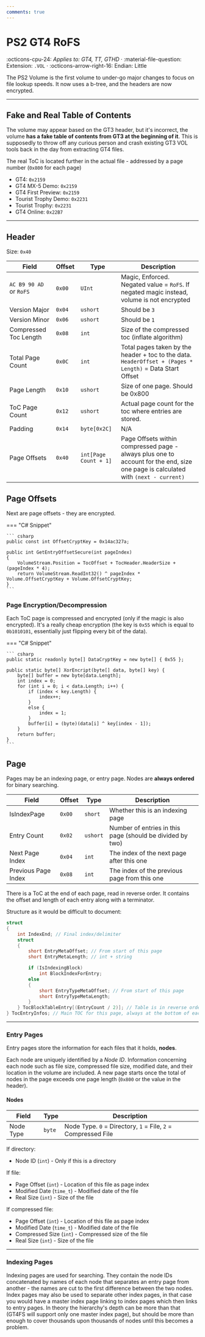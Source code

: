 ```yaml
---
comments: true
---
```


# PS2 GT4 RoFS
:octicons-cpu-24: *Applies to: GT4, TT, GTHD* · :material-file-question: Extension: `.VOL` · :octicons-arrow-right-16: Endian: Little

The PS2 Volume is the first volume to under-go major changes to focus on file lookup speeds. It now uses a b-tree, and the headers are now encrypted.

---

## Fake and Real Table of Contents

The volume may appear based on the GT3 header, but it's incorrect, the volume **has a fake table of contents from GT3 at the beginning of it**. This is supposedly to throw off any curious person and crash existing GT3 VOL tools back in the day from extracting GT4 files.

The real ToC is located further in the actual file - addressed by a page number (`0x800` for each page)

* GT4: `0x2159`
* GT4 MX-5 Demo: `0x2159`
* GT4 First Preview: `0x2159`
* Tourist Trophy Demo: `0x2231`
* Tourist Trophy: `0x2231`
* GT4 Online: `0x22B7`

---

## Header

Size: `0x40`

Field                      | Offset         | Type                    | Description                                          |
----------------           | ------------   | ----------              | --------------------------------------               |
`AC B9 90 AD` or `RoFS`    |  `0x00`        | `UInt`                  | Magic, Enforced. Negated value = `RoFS`. If negated magic instead, volume is not encrypted |
Version Major              |  `0x04`        | `ushort`                | Should be `3`                                        |
Version Minor              |  `0x06`        | `ushort`                | Should be `1`                                        |
Compressed Toc Length      |  `0x08`        | `int`                   | Size of the compressed toc (inflate algorithm)       |
Total Page Count           |  `0x0C`        | `int`                   | Total pages taken by the header + toc to the data. `HeaderOffset + (Pages * Length)` = Data Start Offset |
Page Length                |  `0x10`        | `ushort`                | Size of one page. Should be 0x800                    |
ToC Page Count             |  `0x12`        | `ushort`                | Actual page count for the toc where entries are stored. |
Padding                    |  `0x14`        | `byte[0x2C]`            | N/A                                                  |
Page Offsets               |  `0x40`        | `int[Page Count + 1]`   | Page Offsets within compressed page - always plus one to account for the end, size one page is calculated with `(next - current)` |

## Page Offsets

Next are page offsets - they are encrypted.

=== "C# Snippet"

    ``` csharp
    public const int OffsetCryptKey = 0x14ac327a;

    public int GetEntryOffsetSecure(int pageIndex)
    {
        VolumeStream.Position = TocOffset + TocHeader.HeaderSize + (pageIndex * 4);
        return VolumeStream.ReadInt32() ^ pageIndex * Volume.OffsetCryptKey + Volume.OffsetCryptKey;
    }
    ```

### Page Encryption/Decompression

Each ToC page is compressed and encrypted (only if the magic is also encrypted). It's a really cheap encryption (the key is `0x55` which is equal to `0b1010101`, essentially just flipping every bit of the data).

=== "C# Snippet"

    ``` csharp
    public static readonly byte[] DataCryptKey = new byte[] { 0x55 };

    public static byte[] XorEncript(byte[] data, byte[] key) {
        byte[] buffer = new byte[data.Length];
        int index = 0;
        for (int i = 0; i < data.Length; i++) {
            if (index < key.Length) {
                index++;
            }
            else {
                index = 1;
            }
            buffer[i] = (byte)(data[i] ^ key[index - 1]);
        }
        return buffer;
    }
    ```

## Page

Pages may be an indexing page, or entry page. Nodes are **always ordered** for binary searching.

Field                      | Offset         | Type                    | Description                                          |
----------------           | ------------   | ----------              | --------------------------------------               |
IsIndexPage                |  `0x00`        | `short`                 | Whether this is an indexing page                     |
Entry Count                |  `0x02`        | `ushort`                | Number of entries in this page (should be divided by two) |
Next Page Index            |  `0x04`        | `int`                   | The index of the next page after this one            |
Previous Page Index        |  `0x08`        | `int`                   | The index of the previous page from this one         |

There is a ToC at the end of each page, read in reverse order. It contains the offset and length of each entry along with a terminator.

Structure as it would be difficult to document:
```c
struct
{
    int IndexEnd; // Final index/delimiter
    struct
    {
        short EntryMetaOffset; // From start of this page
        short EntryMetaLength; // int + string

        if (IsIndexingBlock)
            int BlockIndexForEntry;
        else
        {
            short EntryTypeMetaOffset; // From start of this page
            short EntryTypeMetaLength;
        }
    } TocBlockTableEntry[(EntryCount / 2)]; // Table is in reverse order
} TocEntryInfos; // Main TOC for this page, always at the bottom of each page in reverse order (for seeking purposes)
```

---

### Entry Pages

Entry pages store the information for each files that it holds, __nodes__.

Each node are uniquely identified by a *Node ID*. Information concerning each node such as file size, compressed file size, modified date, and their location in the volume are included. A new page starts once the total of nodes in the page exceeds one page length (`0x800` or the value in the header).

#### Nodes

Field                      | Type                    | Description                                               |
----------------           | ----------              | --------------------------------------                    |
Node Type                  | `byte`                  | Node Type. `0` = Directory, `1` = File, `2` = Compressed File  |

If directory:

* Node ID (`int`) - Only if this is a directory

If file:

* Page Offset (`int`) - Location of this file as page index
* Modified Date (`time_t`) - Modified date of the file
* Real Size (`int`) - Size of the file

If compressed file:

* Page Offset (`int`) - Location of this file as page index
* Modified Date (`time_t`) - Modified date of the file
* Compressed Size (`int`) - Compressed size of the file
* Real Size (`int`) - Size of the file

---

### Indexing Pages

Indexing pages are used for searching. They contain the node IDs concatenated by names of each node that separates an entry page from another - the names are cut to the first difference between the two nodes. Index pages may also be used to separate other index pages, in that case you would have a master index page linking to index pages which then links to entry pages. In theory the hierarchy's depth can be more than that (GT4FS will support only one master index page), but should be more than enough to cover thousands upon thousands of nodes until this becomes a problem.


    